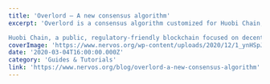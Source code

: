 ```yaml
---
title: 'Overlord — A new consensus algorithm'
excerpt: 'Overlord is a consensus algorithm customized for Huobi Chain, that was researched and developed by a Nervos development team.

Huobi Chain, a public, regulatory-friendly blockchain focused on decentra'
coverImage: 'https://www.nervos.org/wp-content/uploads/2020/12/1_ynHSpJG51aeAvze6-8Y0EQ.png'
date: '2020-03-04T16:00:00.000Z'
category: 'Guides & Tutorials'
link: 'https://www.nervos.org/blog/overlord-a-new-consensus-algorithm'
---
```


